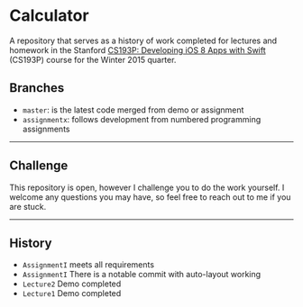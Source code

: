 # Calculator

A repository that serves as a history of work completed for lectures and homework in the Stanford [CS193P: Developing iOS 8
Apps with Swift](https://itunes.apple.com/us/course/developing-ios-8-apps-swift/id961180099)
(CS193P) course for the Winter 2015 quarter.

## Branches

*  `master`: is the latest code merged from demo or assignment
*  `assignmentx`: follows development from numbered programming assignments
---

## Challenge 

This repository is open, however I challenge you to do the work yourself. I welcome any questions you may have, so feel free to reach out to me if you are stuck.

---

## History

* `AssignmentI` meets all requirements 
* `AssignmentI` There is a notable commit with auto-layout working
* `Lecture2` Demo completed
* `Lecture1` Demo completed
